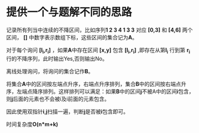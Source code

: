 # 提供一个与题解不同的思路

记录所有列当中连续的不降区间，比如序列**1 2 3 4 1 3 3** 对应 **[0,3]** 和 **[4,6]** 两个区间， **[]** 中数字表示数组下标，这些区间的集合记为**A**。

对于每个询问 **[l<sub>i</sub>,r<sub>i</sub>]** ，如果**A**中存在区间 **[x,y]** 包含 **[l<sub>i</sub>,r<sub>i</sub>]** ,即存在从第**l<sub>i</sub>** 行到第 **r<sub>i</sub>** 行的不降序列，此时输出Yes,否则输出No。

离线处理询问，将询问的集合记作**B**。

将集合**A**中的区间按左端点升序，右端点升序排列，集合**B**中的区间按右端点升序，左端点降序排列。这样排列可以满足：如果**B**中的区间**j**不被A中的区间**i**包含，则**j**后面的元素也不会被i及i前面的元素包含。

因此使用双指针**i**,**j**扫描一遍，判断**j**是否被**i**包含即可。

时间复杂度**O(n*m+k)**
